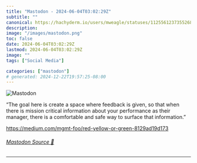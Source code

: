 ```yaml
---
title: "Mastodon - 2024-06-04T03:02:29Z"
subtitle: ""
canonical: https://hachyderm.io/users/mweagle/statuses/112556123735526866
description:
image: "/images/mastodon.png"
toc: false
date: 2024-06-04T03:02:29Z
lastmod: 2024-06-04T03:02:29Z
image: ""
tags: ["Social Media"]

categories: ["mastodon"]
# generated: 2024-12-22T19:57:25-08:00
---
```

![Mastodon](/images/mastodon.png)

<p>“The goal here is create a space where feedback is given, so that when there is mission critical information about your performance as their manager, there is a comfortable and safe way to surface that information.”</p><p><a href="https://medium.com/mgmt-foo/red-yellow-or-green-8129ad19d173" target="_blank" rel="nofollow noopener noreferrer" translate="no"><span class="invisible">https://</span><span class="ellipsis">medium.com/mgmt-foo/red-yellow</span><span class="invisible">-or-green-8129ad19d173</span></a></p>


###### [Mastodon Source 🐘](https://hachyderm.io/@mweagle/112556123735526866)

___
